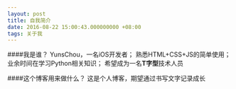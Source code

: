 ```yaml
---
layout: post
title: 自我简介
date: 2016-08-22 15:00:43.000000000 +08:00
tags: 关于我
---
```


####我是谁？
YunsChou，一名iOS开发者；
熟悉HTML+CSS+JS的简单使用；
业余时间在学习Python相关知识；
希望成为一名**T字型**技术人员

####这个博客用来做什么？
这是个人博客，期望通过书写文字记录成长



